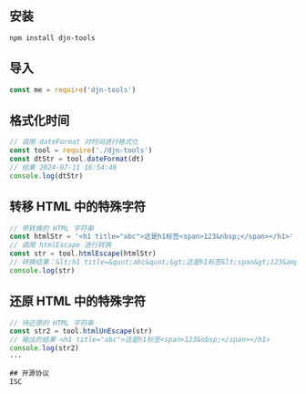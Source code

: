 ## 安装
```
npm install djn-tools
```

## 导入
``` js
const me = require('djn-tools')
```

## 格式化时间
``` js
// 调用 dateFormat 对时间进行格式化
const tool = require('./djn-tools')
const dtStr = tool.dateFormat(dt)
// 结果 2024-07-11 16:54:46
console.log(dtStr)
```

## 转移 HTML 中的特殊字符
``` js
// 带转换的 HTML 字符串
const htmlStr = '<h1 title="abc">这是h1标签<span>123&nbsp;</span></h1>'
// 调用 htmlEscape 进行转换
const str = tool.htmlEscape(htmlStr)
// 转换结果：&lt;h1 title=&quot;abc&quot;&gt;这是h1标签&lt;span&gt;123&amp;nbsp;&lt;/span&gt;&lt;/h1&gt;
console.log(str)
```

## 还原 HTML 中的特殊字符
``` js
// 待还原的 HTML 字符串
const str2 = tool.htmlUnEscape(str)
// 输出的结果 <h1 title="abc">这是h1标签<span>123&nbsp;</span></h1>
console.log(str2)
···

## 开源协议
ISC